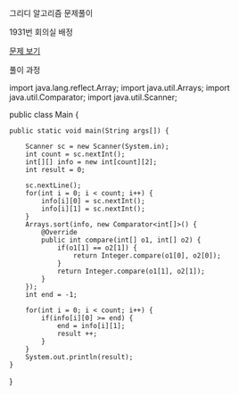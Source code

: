 그리디 알고리즘 문제풀이 

1931번 회의실 배정

<a href="https://www.acmicpc.net/problem/1931">문제 보기</a>

풀이 과정

import java.lang.reflect.Array;
import java.util.Arrays;
import java.util.Comparator;
import java.util.Scanner;

public class Main {

	public static void main(String args[]) {
		
		Scanner sc = new Scanner(System.in);
		int count = sc.nextInt();
		int[][] info = new int[count][2];
		int result = 0;
		
		sc.nextLine();
		for(int i = 0; i < count; i++) {
			info[i][0] = sc.nextInt();
			info[i][1] = sc.nextInt();
		}
		Arrays.sort(info, new Comparator<int[]>() {
			@Override
			public int compare(int[] o1, int[] o2) {
				if(o1[1] == o2[1]) {
					return Integer.compare(o1[0], o2[0]);
				}
				return Integer.compare(o1[1], o2[1]);
			}
		});
		int end = -1;
		
		for(int i = 0; i < count; i++) {
			if(info[i][0] >= end) {
				end = info[i][1];
				result ++;
			}
		}
		System.out.println(result);
	}

}
